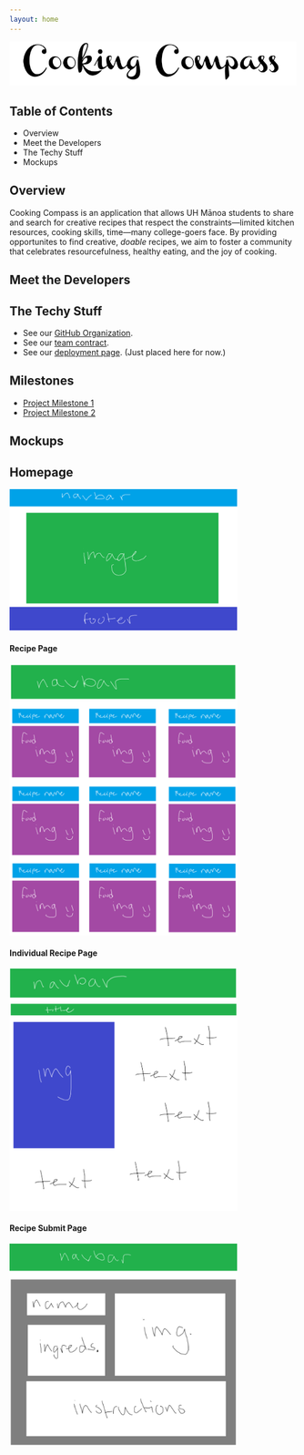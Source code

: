 ```yaml
---
layout: home
---
```


<img src="images/logo.png">

## **Table of Contents**
* Overview
* Meet the Developers
* The Techy Stuff
* Mockups

## **Overview**
Cooking Compass is an application that allows UH Mānoa students to share and search for creative recipes that respect the constraints—limited kitchen resources, cooking skills, time—many college-goers face. By providing opportunites to find creative, *doable* recipes, we aim to foster a community that celebrates resourcefulness, healthy eating, and the joy of cooking.

## **Meet the Developers**


## **The Techy Stuff**
* See our [GitHub Organization](https://github.com/Cooking-Compass).
* See our [team contract](https://docs.google.com/document/d/1vPueASUJx5Af_aTIyjsdGVoajnHm5Qxhm5PrnRTxdoA/edit?usp=sharing).
* See our [deployment page](https://cooking-compass-khaki.vercel.app/). (Just placed here for now.)

## **Milestones**
* [Project Milestone 1](https://github.com/orgs/Cooking-Compass/projects/1)
* [Project Milestone 2](https://github.com/orgs/Cooking-Compass/projects/2)

## **Mockups**
## **Homepage**
<img width="400" src="images/homepage.png">

#### Recipe Page
<img width="400" src="images/recipe-page.png">

#### Individual Recipe Page
<img width="400" src="images/recipe.png">

#### Recipe Submit Page
<img width="400" src="images/submit.png">

